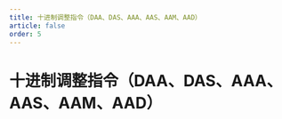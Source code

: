 ```yaml
---
title: 十进制调整指令（DAA、DAS、AAA、AAS、AAM、AAD）
article: false
order: 5
---
```

# 十进制调整指令（DAA、DAS、AAA、AAS、AAM、AAD）

